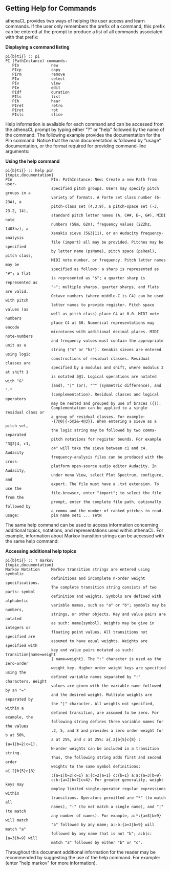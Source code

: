 ## Getting Help for Commands

athenaCL provides two ways of helping the user access and learn commands. If the user only remembers the prefix of a command, this prefix can be entered at the prompt to produce a list of all commands associated with that prefix:
      

**Displaying a command listing**

```
pi{b}ti{} :: pi
PI (PathInstance) commands:
   PIn              new      
   PIcp             copy     
   PIrm             remove   
   PIo              select   
   PIv              view     
   PIe              edit     
   PIdf             duration 
   PIls             list     
   PIh              hear     
   PIret            retro    
   PIrot            rot      
   PIslc            slice 
```

Help information is available for each command and can be accessed from the athenaCL prompt by typing either "?" or "help" followed by the name of the command. The following example provides the documentation for the PIn command. Notice that the main documentation is followed by "usage" documentation, or the format required for providing command-line arguments:
      

**Using the help command**

```
pi{b}ti{} :: help pin
{topic,documentation}
PIn                 PIn: PathInstance: New: Create a new Path from user-
                    specified pitch groups. Users may specify pitch groups in a
                    variety of formats. A Forte set class number (6-23A), a
                    pitch-class set (4,3,9), a pitch-space set (-3, 23.2, 14),
                    standard pitch letter names (A, C##, E~, G#), MIDI note
                    numbers (58m, 62m), frequency values (222hz, 1403hz), a
                    Xenakis sieve (5&3|11), or an Audacity frequency-analysis
                    file (import) all may be provided. Pitches may be specified
                    by letter name (psName), pitch space (psReal), pitch class,
                    MIDI note number, or frequency. Pitch letter names may be
                    specified as follows: a sharp is represented as "#"; a flat
                    is represented as "$"; a quarter sharp is represented as
                    "~"; multiple sharps, quarter sharps, and flats are valid.
                    Octave numbers (where middle-C is C4) can be used with pitch
                    letter names to provide register. Pitch space values (as
                    well as pitch class) place C4 at 0.0. MIDI note numbers
                    place C4 at 60. Numerical representations may encode
                    microtones with additional decimal places. MIDI note-numbers
                    and frequency values must contain the appropriate unit as a
                    string ("m" or "hz"). Xenakis sieves are entered using logic
                    constructions of residual classes. Residual classes are
                    specified by a modulus and shift, where modulus 3 at shift 1
                    is notated 3@1. Logical operations are notated with "&"
                    (and), "|" (or), "^" (symmetric difference), and "-"
                    (complementation). Residual classes and logical operators
                    may be nested and grouped by use of braces ({}).
                    Complementation can be applied to a single residual class or
                    a group of residual classes. For example:
                    -{7@0|{-5@2&-4@3}}. When entering a sieve as a pitch set,
                    the logic string may be followed by two comma-separated
                    pitch notations for register bounds. For example "3@2|4, c1,
                    c4" will take the sieve between c1 and c4. Audacity
                    frequency-analysis files can be produced with the cross-
                    platform open-source audio editor Audacity. In Audacity,
                    under menu View, select Plot Spectrum, configure, and
                    export. The file must have a .txt extension. To use the
                    file-browser, enter "import"; to select the file from the
                    prompt, enter the complete file path, optionally followed by
                    a comma and the number of ranked pitches to read.
usage:              pin name set1 ... setN
```

The same help command can be used to access information concerning additional topics, notations, and representations used within athenaCL. For example, information about Markov transition strings can be accessed with the same help command:
      

**Accessing additional help topics**

```
pi{b}ti{} :: ? markov
{topic,documentation}
Markov Notation     Markov transition strings are entered using symbolic
                    definitions and incomplete n-order weight specifications.
                    The complete transition string consists of two parts: symbol
                    definition and weights. Symbols are defined with alphabetic
                    variable names, such as "a" or "b"; symbols may be numbers,
                    strings, or other objects. Key and value pairs are notated
                    as such: name{symbol}. Weights may be give in integers or
                    floating point values. All transitions not specified are
                    assumed to have equal weights. Weights are specified with
                    key and value pairs notated as such: transition{name=weight
                    | name=weight}. The ":" character is used as the zero-order
                    weight key. Higher order weight keys are specified using the
                    defined variable names separated by ":" characters. Weight
                    values are given with the variable name followed by an "="
                    and the desired weight. Multiple weights are separated by
                    the "|" character. All weights not specified, within a
                    defined transition, are assumed to be zero. For example, the
                    following string defines three variable names for the values
                    .2, 5, and 8 and provides a zero order weight for b at 50%,
                    a at 25%, and c at 25%: a{.2}b{5}c{8} :{a=1|b=2|c=1}.
                    N-order weights can be included in a transition string.
                    Thus, the following string adds first and second order
                    weights to the same symbol definitions: a{.2}b{5}c{8}
                    :{a=1|b=2|c=1} a:{c=2|a=1} c:{b=1} a:a:{a=3|b=9}
                    c:b:{a=2|b=7|c=4}. For greater generality, weight keys may
                    employ limited single-operator regular expressions within
                    transitions. Operators permitted are "*" (to match all
                    names), "-" (to not match a single name), and "|" (to match
                    any number of names). For example, a:*:{a=3|b=9} will match
                    "a" followed by any name; a:-b:{a=3|b=9} will match "a"
                    followed by any name that is not "b"; a:b|c:{a=3|b=9} will
                    match "a" followed by either "b" or "c".
```

Throughout this document additional information for the reader may be recommended by suggesting the use of the help command. For example: (enter "help markov" for more information).
      
